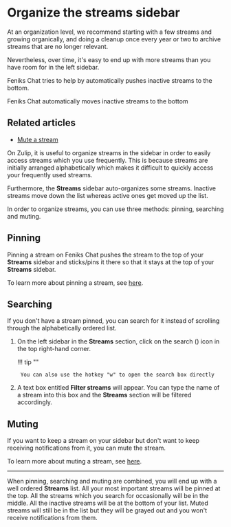 # Organize the streams sidebar

At an organization level, we recommend starting with a few streams and
growing organically, and doing a cleanup once every year or two to archive
streams that are no longer relevant.

Nevertheless, over time, it's easy to end up with more streams than you have
room for in the left sidebar.

Feniks Chat tries to help by automatically pushes inactive streams to the bottom.

Feniks Chat automatically moves inactive streams to the bottom


## Related articles

* [Mute a stream](/help/mute-a-stream)


On Zulip, it is useful to organize streams in the sidebar in order to easily
 access streams which you use frequently. This is because streams are initially
 arranged alphabetically which makes it difficult to quickly access your
 frequently used streams.

Furthermore, the **Streams** sidebar auto-organizes some streams. Inactive
 streams move down the list whereas active ones get moved up the list.

In order to organize streams, you can use three methods: pinning, searching and
muting.

## Pinning
Pinning a stream on Feniks Chat pushes the stream to the top of your **Streams**
 sidebar and sticks/pins it there so that it stays at the top of your **Streams**
 sidebar.

To learn more about pinning a stream, see [here](/help/pin-a-stream).

## Searching
 If you don't have a stream pinned, you can search for it instead of scrolling
 through the alphabetically ordered list.

1. On the left sidebar in the **Streams** section, click on the search
 (<i class="fa fa-search" aria-hidden="true"></i>) icon in the top
 right-hand corner.

    !!! tip ""

        You can also use the hotkey "w" to open the search box directly

2. A text box entitled **Filter streams** will appear. You can type the
 name of a stream into this box and the **Streams** section will be filtered
 accordingly.

## Muting

If you want to keep a stream on your sidebar but don't want to keep receiving
 notifications from it, you can mute the stream.

To learn more about muting a stream, see [here](/help/mute-a-stream).

---

When pinning, searching and muting are combined, you will end up with a well
 ordered **Streams** list. All your most important streams will be pinned at
 the top. All the streams which you search for occasionally will be in the
 middle. All the inactive streams will be at the bottom of your list. Muted
 streams will still be in the list but they will be grayed out and you won't
 receive notifications from them.
